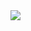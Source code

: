 <div>
           <img src="https://cdn.jsdelivr.net/gh/devicons/devicon/icons/react/react-original.svg" /> 
</div>
